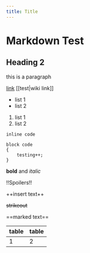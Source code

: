 ```yaml
---
title: Title
---
```

# Markdown Test

## Heading 2

this is a paragraph

[link](https://google.com)
[[test|wiki link]]

- list 1
- list 2

1. list 1
1. list 2

`inline code`

```
block code
{
    testing++;
}
```

**bold** and _italic_

!!Spoilers!!

++insert text++

~~strikeout~~

==marked text==

| table | table |
| ----- | ----- |
| 1     | 2     |
